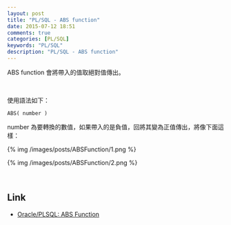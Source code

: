 ```yaml
---
layout: post
title: "PL/SQL - ABS function"
date: 2015-07-12 18:51
comments: true
categories: [PL/SQL]
keywords: "PL/SQL"
description: "PL/SQL - ABS function"
---
```


ABS function 會將帶入的值取絕對值傳出。  

<!-- More -->

<br/>


使用語法如下：

    ABS( number )


number 為要轉換的數值，如果帶入的是負值，回將其變為正值傳出，將像下面這樣：  

{% img /images/posts/ABSFunction/1.png %}

{% img /images/posts/ABSFunction/2.png %}

<br/>

Link
----
* [Oracle/PLSQL: ABS Function](http://www.techonthenet.com/oracle/functions/abs.php)
